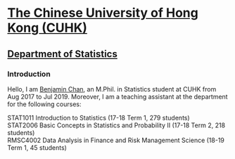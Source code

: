 # <a href = "http://www.cuhk.edu.hk/english/index.html" target = "_blank">The Chinese University of Hong Kong (CUHK)</a>
## <a href = "http://www.sta.cuhk.edu.hk/Home.aspx" target = "_blank">Department of Statistics</a>
### Introduction
Hello, I am <a href = "https://www.linkedin.com/in/benjamin-chan-chun-ho/" target = "_blank">Benjamin Chan</a>, an M.Phil. in Statistics student at CUHK from Aug 2017 to Jul 2019. 
Moreover, I am a teaching assistant at the department for the following courses:

STAT1011 Introduction to Statistics (17-18 Term 1, 279 students)        
STAT2006 Basic Concepts in Statistics and Probability II (17-18 Term 2, 218 students) <br />
RMSC4002 Data Analysis in Finance and Risk Management Science (18-19 Term 1, 45 students) <br />
